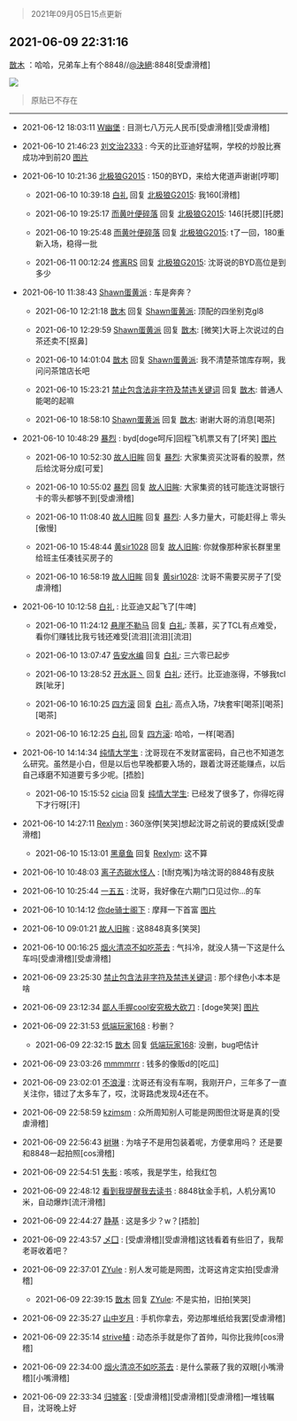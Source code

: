 > 2021年09月05日15点更新
<link rel="stylesheet" href="https://cdn.jsdelivr.net/gh/taotie6/sampleJSON@main/css/photo_show.css">


 ## 2021-06-09 22:31:16 

 [㪚木](https://www.coolapk.com/feed/27611010?shareKey=ZWZjN2YxNDc2ODcyNjEzMTc4MGU~) ：哈哈，兄弟车上有个8848//<a class="feed-link-uname" href="/u/決絕">@決絕</a>:8848[受虐滑稽] 

<div class="album">
<img class="img-item" src="http://image.coolapk.com/feed/2021/0609/22/1081091_00f5d8b0_9074_3459@3440x1936.jpeg" />
</div>

> 原贴已不存在 

 ------- 

- 2021-06-12 18:03:11 [W幽堡](uid=838342) : 目测七八万元人民币[受虐滑稽][受虐滑稽] 

- 2021-06-10 21:46:23 [刘文治2333](uid=3626465) : 今天的比亚迪好猛啊，学校的炒股比赛成功冲到前20 [图片](http://image.coolapk.com/feed/2021/0610/21/3626465_2dc5a5f3_2781_4754@1080x1267.jpeg)

- 2021-06-10 10:21:36 [北极狼G2015](uid=1022608) : 150的BYD，来给大佬道声谢谢[哼唧] 

    - 2021-06-10 10:39:18 [白礼](uid=1528397) 回复 [北极狼G2015](uid=1022608): 我160[滑稽] 

    - 2021-06-10 19:25:17 [而黄叶便碎落](uid=2845514) 回复 [北极狼G2015](uid=1022608): 146[托腮][托腮] 

    - 2021-06-10 19:25:48 [而黄叶便碎落](uid=2845514) 回复 [北极狼G2015](uid=1022608): t了一回，180重新入场，稳得一批 

    - 2021-06-11 00:12:24 [修离RS](uid=1100873) 回复 [北极狼G2015](uid=1022608): 沈哥说的BYD高位是到多少 

- 2021-06-10 11:38:43 [Shawn蛋黄派](uid=2642278) : 车是奔奔？ 

    - 2021-06-10 12:21:18 [㪚木](uid=1081091) 回复 [Shawn蛋黄派](uid=2642278): 顶配的四坐别克gl8 

    - 2021-06-10 12:29:59 [Shawn蛋黄派](uid=2642278) 回复 [㪚木](uid=1081091): [微笑]大哥上次说过的白茶还卖不[抠鼻] 

    - 2021-06-10 14:01:04 [㪚木](uid=1081091) 回复 [Shawn蛋黄派](uid=2642278): 我不清楚茶馆库存啊，我问问茶馆店长吧 

    - 2021-06-10 15:23:21 [禁止包含法非字符及禁违关键词](uid=568901) 回复 [㪚木](uid=1081091): 普通人能喝的起嘛 

    - 2021-06-10 18:58:10 [Shawn蛋黄派](uid=2642278) 回复 [㪚木](uid=1081091): 谢谢大哥的消息[喝茶] 

- 2021-06-10 10:48:29 [暴烈](uid=3307053) : byd[doge呵斥]回程飞机票又有了[坏笑] [图片](http://image.coolapk.com/feed/2021/0609/20/3307053_f68e851a_2816_9989@1763x2350.jpeg)

    - 2021-06-10 10:52:30 [故人旧眸](uid=5481001) 回复 [暴烈](uid=3307053): 大家集资买沈哥看的股票，然后给沈哥分成[可爱] 

    - 2021-06-10 10:55:02 [暴烈](uid=3307053) 回复 [故人旧眸](uid=5481001): 大家集资的钱可能连沈哥银行卡的零头都够不到[受虐滑稽] 

    - 2021-06-10 11:08:40 [故人旧眸](uid=5481001) 回复 [暴烈](uid=3307053): 人多力量大，可能赶得上 零头[傲慢] 

    - 2021-06-10 15:48:44 [黄sir1028](uid=905870) 回复 [故人旧眸](uid=5481001): 你就像那种家长群里里给班主任凑钱买房子的 

    - 2021-06-10 16:58:19 [故人旧眸](uid=5481001) 回复 [黄sir1028](uid=905870): 沈哥不需要买房子了[受虐滑稽] 

- 2021-06-10 10:12:58 [白礼](uid=1528397) : 比亚迪又起飞了[牛啤] 

    - 2021-06-10 11:24:12 [悬崖不勒马](uid=693736) 回复 [白礼](uid=1528397): 羡慕，买了TCL有点难受，看你们赚钱比我亏钱还难受[流泪][流泪][流泪] 

    - 2021-06-10 13:07:47 [告安水编](uid=1211710) 回复 [白礼](uid=1528397): 三六零已起步 

    - 2021-06-10 13:28:52 [开水哥丶](uid=608451) 回复 [白礼](uid=1528397): 还行。比亚迪涨得，不够我tcl跌[呲牙] 

    - 2021-06-10 16:10:25 [四方滚](uid=851755) 回复 [白礼](uid=1528397): 高点入场，7块套牢[喝茶][喝茶][喝茶] 

    - 2021-06-10 16:12:25 [白礼](uid=1528397) 回复 [四方滚](uid=851755): 哈哈，一样[喝酒] 

- 2021-06-10 14:14:34 [纯情大学生](uid=2174369) : 沈哥现在不发财富密码，自己也不知道怎么研究。虽然是小白，但是以后也早晚都要入场的，跟着沈哥还能赚点，以后自己琢磨不知道要亏多少呢。[捂脸] 

    - 2021-06-10 15:15:52 [cicia](uid=6177749) 回复 [纯情大学生](uid=2174369): 已经发了很多了，你得吃得下才行呀[汗] 

- 2021-06-10 14:27:11 [Rexlym](uid=2260807) : 360涨停[笑哭]想起沈哥之前说的要成妖[受虐滑稽] 

    - 2021-06-10 15:13:01 [黑章鱼](uid=1544882) 回复 [Rexlym](uid=2260807): 这不算 

- 2021-06-10 10:48:03 [离子态碳水怪人](uid=1112739) : [t耐克嘴]为啥沈哥的8848有皮肤 

- 2021-06-10 10:25:44 [一五五](uid=2082710) : 沈哥，我好像在六期门口见过你…的车 

- 2021-06-10 10:14:12 [你de骑士阁下](uid=784290) : 摩拜一下首富 [图片](http://image.coolapk.com/feed/2021/0610/10/784290_729a479f_1248_2641@320x180.gif)

- 2021-06-10 09:01:21 [故人旧眸](uid=5481001) : 这8848真多[笑哭] 

- 2021-06-10 00:16:25 [烟火清凉不如吃茶去](uid=4279524) : 气抖冷，就没人猜一下这是什么车吗[受虐滑稽][受虐滑稽] 

- 2021-06-09 23:25:30 [禁止包含法非字符及禁违关键词](uid=568901) : 那个绿色小本本是啥 

- 2021-06-09 23:12:34 [鄙人手握cool安究极大砍刀](uid=2616582) : [doge笑哭] [图片](http://image.coolapk.com/feed/2021/0609/23/2616582_2b26f9c8_1552_6479@300x300.gif)

- 2021-06-09 22:31:53 [低端玩家168](uid=3759433) : 秒删？ 

    - 2021-06-09 22:32:15 [㪚木](uid=1081091) 回复 [低端玩家168](uid=3759433): 没删，bug吧估计 

- 2021-06-09 23:03:26 [mmmmrrr](uid=3384805) : 钱多的像贩d的[吃瓜] 

- 2021-06-09 23:02:01 [不浪漫](uid=1293716) : 沈哥还有没有车啊，我刚开户，三年多了一直关注你，错过了太多车了，哎，沈哥路虎发现4还在不。 

- 2021-06-09 22:58:59 [kzimsm](uid=2322197) : 众所周知别人可能是网图但沈哥是真的[受虐滑稽] 

- 2021-06-09 22:56:43 [树琳](uid=1807052) : 为啥子不是用包装着呢，方便拿用吗？
还是要和8848一起拍照[cos滑稽] 

- 2021-06-09 22:54:51 [失影](uid=2893218) : 咳咳，我是学生，给我红包 

- 2021-06-09 22:48:12 [看到我提醒我去读书](uid=2577914) : 8848钛金手机，人机分离10米，自动爆炸[流汗滑稽] 

- 2021-06-09 22:44:27 [静基](uid=1353091) : 这是多少？w？[捂脸] 

- 2021-06-09 22:43:57 [乄囗](uid=759206) : [受虐滑稽][受虐滑稽]这钱看着有些旧了，我帮老哥收着吧？ 

- 2021-06-09 22:37:01 [ZYule](uid=3305245) : 别人发可能是网图，沈哥这肯定实拍[受虐滑稽] 

    - 2021-06-09 22:39:15 [㪚木](uid=1081091) 回复 [ZYule](uid=3305245): 不是实拍，旧拍[笑哭] 

- 2021-06-09 22:35:27 [山中岁月](uid=2158518) : 手机你拿去，旁边那堆纸给我罢[受虐滑稽] 

- 2021-06-09 22:35:14 [strive植](uid=1468928) : 动态杀手就是你了首帅，叫你比我帅[cos滑稽] 

- 2021-06-09 22:34:00 [烟火清凉不如吃茶去](uid=4279524) : 是什么蒙蔽了我的双眼[小嘴滑稽][小嘴滑稽] 

- 2021-06-09 22:33:34 [归墟客](uid=3287587) : [受虐滑稽][受虐滑稽][受虐滑稽]一堆钱瞩目，沈哥晚上好 

